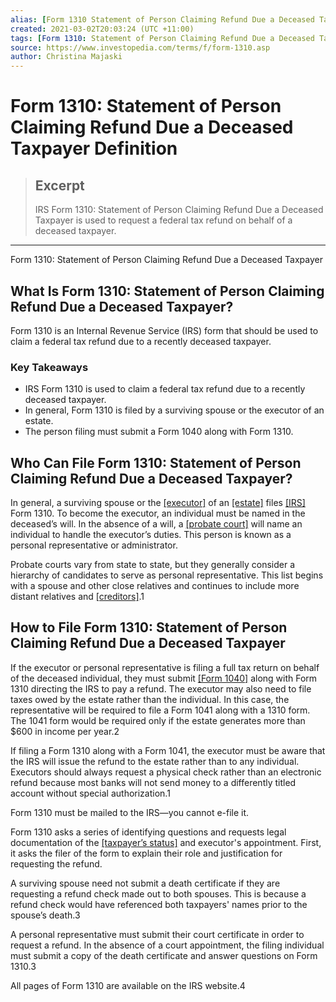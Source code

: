 ```yaml
---
alias: [Form 1310 Statement of Person Claiming Refund Due a Deceased Taxpayer]
created: 2021-03-02T20:03:24 (UTC +11:00)
tags: [Form 1310: Statement of Person Claiming Refund Due a Deceased Taxpayer Definition, Form 1310: Statement of Person Claiming Refund Due a Deceased Taxpayer]
source: https://www.investopedia.com/terms/f/form-1310.asp
author: Christina Majaski
---
```


# Form 1310: Statement of Person Claiming Refund Due a Deceased Taxpayer Definition

> ## Excerpt
> IRS Form 1310: Statement of Person Claiming Refund Due a Deceased Taxpayer is used to request a federal tax refund on behalf of a deceased taxpayer.

---

Form 1310: Statement of Person Claiming Refund Due a Deceased Taxpayer
## What Is Form 1310: Statement of Person Claiming Refund Due a Deceased Taxpayer?

Form 1310 is an Internal Revenue Service (IRS) form that should be used to claim a federal tax refund due to a recently deceased taxpayer.

### Key Takeaways

-   IRS Form 1310 is used to claim a federal tax refund due to a recently deceased taxpayer.
-   In general, Form 1310 is filed by a surviving spouse or the executor of an estate.
-   The person filing must submit a Form 1040 along with Form 1310.

## Who Can File Form 1310: Statement of Person Claiming Refund Due a Deceased Taxpayer?

In general, a surviving spouse or the [[executor]](https://www.investopedia.com/terms/e/executor.asp) of an [[estate]](https://www.investopedia.com/terms/e/estate.asp) files [[IRS]](https://www.investopedia.com/terms/i/irs.asp) Form 1310. To become the executor, an individual must be named in the deceased’s will. In the absence of a will, a [[probate court]](https://www.investopedia.com/terms/p/probate-court.asp) will name an individual to handle the executor’s duties. This person is known as a personal representative or administrator.

Probate courts vary from state to state, but they generally consider a hierarchy of candidates to serve as personal representative. This list begins with a spouse and other close relatives and continues to include more distant relatives and [[creditors]](https://www.investopedia.com/terms/c/creditor.asp).1

## How to File Form 1310: Statement of Person Claiming Refund Due a Deceased Taxpayer

If the executor or personal representative is filing a full tax return on behalf of the deceased individual, they must submit [[Form 1040]](https://www.investopedia.com/terms/1/1040.asp) along with Form 1310 directing the IRS to pay a refund. The executor may also need to file taxes owed by the estate rather than the individual. In this case, the representative will be required to file a Form 1041 along with a 1310 form. The 1041 form would be required only if the estate generates more than $600 in income per year.2

If filing a Form 1310 along with a Form 1041, the executor must be aware that the IRS will issue the refund to the estate rather than to any individual. Executors should always request a physical check rather than an electronic refund because most banks will not send money to a differently titled account without special authorization.1

Form 1310 must be mailed to the IRS—you cannot e-file it.

Form 1310 asks a series of identifying questions and requests legal documentation of the [[taxpayer’s status]](https://www.investopedia.com/terms/f/filingstatus.asp) and executor's appointment. First, it asks the filer of the form to explain their role and justification for requesting the refund.

A surviving spouse need not submit a death certificate if they are requesting a refund check made out to both spouses. This is because a refund check would have referenced both taxpayers' names prior to the spouse’s death.3

A personal representative must submit their court certificate in order to request a refund. In the absence of a court appointment, the filing individual must submit a copy of the death certificate and answer questions on Form 1310.3

All pages of Form 1310 are available on the IRS website.4
